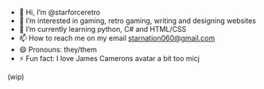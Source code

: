 - 👋 Hi, I’m @starforceretro
- 👀 I’m interested in gaming, retro gaming, writing and designing websites 
- 🌱 I’m currently learning python, C# and HTML/CSS
- 📫 How to reach me on my email starnation060@gmail.com 
- 😄 Pronouns: they/them
- ⚡ Fun fact: I love James Camerons avatar a bit too micj 


(wip)
<!---
starforceretro/starforceretro is a ✨ special ✨ repository because its `README.md` (this file) appears on your GitHub profile.
You can click the Preview link to take a look at your changes.
--->

